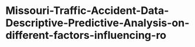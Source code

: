 # Missouri-Traffic-Accident-Data-Descriptive-Predictive-Analysis-on-different-factors-influencing-ro